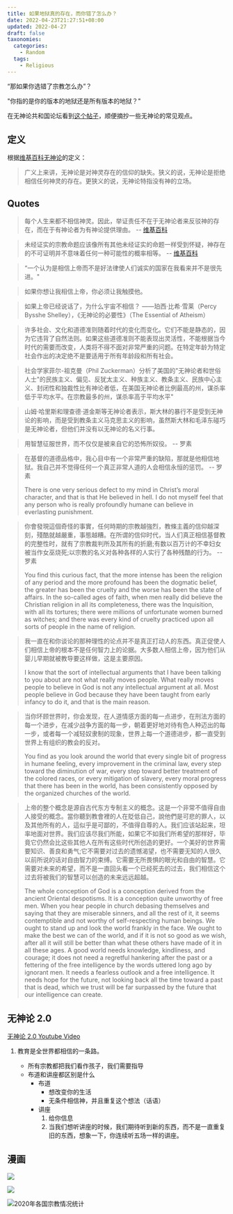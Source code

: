 ```yaml
---
title: 如果地狱真的存在，而你错了怎么办？
date: 2022-04-23T21:27:51+08:00
updated: 2022-04-27
draft: false
taxonomies:
  categories:
    - Random
  tags:
    - Religious
---
```


“那如果你选错了宗教怎么办”？

"你指的是你的版本的地狱还是所有版本的地狱？"

在无神论共和国论坛看到[这个帖子](https://forum.atheistrepublic.com/t/what-if-hell-exists-youre-wrong/2309)，顺便摘抄一些无神论的常见观点。

<!-- more -->

## 定义

根据[维基百科无神论](https://en.wikipedia.org/wiki/Atheism)的定义：

> 广义上来讲，无神论是对神灵存在的信仰的缺失。狭义的说，无神论是拒绝相信任何神灵的存在。更狭义的说，无神论特指没有神的立场。

## Quotes

> 每个人生来都不相信神灵。因此，举证责任不在于无神论者来反驳神的存在，而在于有神论者为有神论提供理由。 -- [维基百科](https://en.wikipedia.org/wiki/Atheism)

> 未经证实的宗教命题应该像所有其他未经证实的命题一样受到怀疑，神存在的不可证明并不意味着任何一种可能性的概率相等。 -- [维基百科](https://en.wikipedia.org/wiki/Atheism)

> “一个认为是相信上帝而不是好法律使人们诚实的国家在我看来并不是很先进。"

> 如果你想让我相信上帝，你必须让我触摸他。

> 如果上帝已经说话了，为什么宇宙不相信？ ——珀西·比希·雪莱（Percy Bysshe Shelley），《无神论的必要性》（The Essential of Atheism）

> 许多社会、文化和道德准则随着时代的变化而变化。它们不能是静态的，因为它违背了自然法则。如果这些道德准则不能表现出灵活性，不能根据当今时代的需要而改变，人类将不得不面对非常严重的问题。在特定年龄为特定社会作出的决定绝不是要适用于所有年龄段和所有社会。

> 社会学家菲尔-祖克曼（Phil Zuckerman）分析了美国的"无神论者和世俗人士"的民族主义、偏见、反犹太主义、种族主义、教条主义、民族中心主义、封闭性和独裁性比有神论者低，在美国无神论者比例最高的州，谋杀率低于平均水平。在宗教最多的州，谋杀率高于平均水平"

> 山姆·哈里斯和理查德·道金斯等无神论者表示，斯大林的暴行不是受到无神论的影响，而是受到教条主义马克思主义的影响，虽然斯大林和毛泽东碰巧是无神论者，但他们并没有以无神论的名义行事。

> 用智慧征服世界，而不仅仅是被来自它的恐怖所奴役。 -- 罗素

> 在基督的道德品格中，我心目中有一个非常严重的缺陷，那就是他相信地狱。我自己并不觉得任何一个真正非常人道的人会相信永恒的惩罚。 -- 罗素
>
> There is one very serious defect to my mind in Christ’s moral character, and that is that He believed in hell. I do not myself feel that any person who is really profoundly humane can believe in everlasting punishment.

> 你會發現這個奇怪的事實，任何時期的宗教越強烈，教條主義的信仰越深刻，殘酷就越嚴重，事態越糟。在所谓的信仰时代，当人们真正相信基督教的完整性时，就有了宗教裁判所及其所有的折磨;有数以百万计的不幸妇女被当作女巫烧死;以宗教的名义对各种各样的人实行了各种残酷的行为。 -- 罗素
>
> You find this curious fact, that the more intense has been the religion of any period and the more profound has been the dogmatic belief, the greater has been the cruelty and the worse has been the state of affairs. In the so-called ages of faith, when men really did believe the Christian religion in all its completeness, there was the Inquisition, with all its tortures; there were millions of unfortunate women burned as witches; and there was every kind of cruelty practiced upon all sorts of people in the name of religion.

> 我一直在和你谈论的那种理性的论点并不是真正打动人的东西。真正促使人们相信上帝的根本不是任何智力上的论据。大多数人相信上帝，因为他们从婴儿早期就被教导要这样做，这是主要原因。
>
> I know that the sort of intellectual arguments that I have been talking to you about are not what really moves people. What really moves people to believe in God is not any intellectual argument at all. Most people believe in God because they have been taught from early infancy to do it, and that is the main reason.

> 当你环顾世界时，你会发现，在人道情感方面的每一点进步，在刑法方面的每一个进步，在减少战争方面的每一步，朝着更好地对待有色人种迈出的每一步，或者每一个减轻奴隶制的现象，世界上每一个道德进步，都一直受到世界上有组织的教会的反对。
>
> You find as you look around the world that every single bit of progress in humane feeling, every improvement in the criminal law, every step toward the diminution of war, every step toward better treatment of the colored races, or every mitigation of slavery, every moral progress that there has been in the world, has been consistently opposed by the organized churches of the world.

> 上帝的整个概念是源自古代东方专制主义的概念。这是一个非常不值得自由人接受的概念。當你聽到教會裡的人在貶低自己，說他們是可悲的罪人，以及其他所有的人，這似乎是可鄙的，不值得自尊的人。我们应该站起来，坦率地面对世界。我们应该尽我们所能，如果它不如我们所希望的那样好，毕竟它仍然会比这些其他人在所有这些时代所创造的更好。一个美好的世界需要知识、善良和勇气;它不需要对过去的遗憾渴望，也不需要无知的人很久以前所说的话对自由智力的束缚。它需要无所畏惧的眼光和自由的智慧。它需要对未来的希望，而不是一直回头看一个已经死去的过去，我们相信这个过去将被我们的智慧可以创造的未来远远超越。
>
> The whole conception of God is a conception derived from the ancient Oriental despotisms. It is a conception quite unworthy of free men. When you hear people in church debasing themselves and saying that they are miserable sinners, and all the rest of it, it seems contemptible and not worthy of self-respecting human beings. We ought to stand up and look the world frankly in the face. We ought to make the best we can of the world, and if it is not so good as we wish, after all it will still be better than what these others have made of it in all these ages. A good world needs knowledge, kindliness, and courage; it does not need a regretful hankering after the past or a fettering of the free intelligence by the words uttered long ago by ignorant men. It needs a fearless outlook and a free intelligence. It needs hope for the future, not looking back all the time toward a past that is dead, which we trust will be far surpassed by the future that our intelligence can create.

## 无神论 2.0

[无神论 2.0 Youtube Video](https://www.youtube.com/watch?v=2Oe6HUgrRlQ&t=122s)

1. 教育是全世界都相信的一条路。

   - 所有宗教都把我们看作孩子，我们需要指导
   - 布道和讲座都区别是什么
     - 布道
       - 想改变你的生活
       - 无条件相信神，并且重复这个想法（话语）
     - 讲座
       1. 给你信息
       2. 当我们想听讲座的时候，我们期待听到新的东西，而不是一直重复旧的东西，想象一下，你连续听五场一样的讲座。

## 漫画

![](./religious.webp)

![](./prove.webp)

![2020年各国宗教情况统计](./stats.png)
